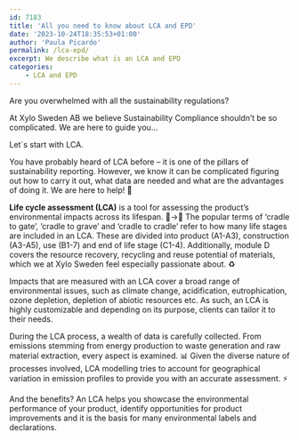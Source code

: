 ```yaml
---
id: 7183
title: 'All you need to know about LCA and EPD'
date: '2023-10-24T18:35:53+01:00'
author: 'Paula Picardo'
permalink: /lca-epd/
excerpt: We describe what is an LCA and EPD
categories:
    - LCA and EPD
---
```


Are you overwhelmed with all the sustainability regulations?

At Xylo Sweden AB we believe Sustainability Compliance shouldn’t be so complicated. We are here to guide you…

Let´s start with LCA.

You have probably heard of LCA before – it is one of the pillars of sustainability reporting. However, we know it can be complicated figuring out how to carry it out, what data are needed and what are the advantages of doing it. We are here to help! 🐝

**Life cycle assessment (LCA)** is a tool for assessing the product’s environmental impacts across its lifespan. 🐛→🦋 The popular terms of ‘cradle to gate’, ‘cradle to grave’ and ‘cradle to cradle’ refer to how many life stages are included in an LCA. These are divided into product (A1-A3), construction (A3-A5), use (B1-7) and end of life stage (C1-4). Additionally, module D covers the resource recovery, recycling and reuse potential of materials, which we at Xylo Sweden feel especially passionate about. ♻️

Impacts that are measured with an LCA cover a broad range of environmental issues, such as climate change, acidification, eutrophication, ozone depletion, depletion of abiotic resources etc. As such, an LCA is highly customizable and depending on its purpose, clients can tailor it to their needs.

During the LCA process, a wealth of data is carefully collected. From emissions stemming from energy production to waste generation and raw material extraction, every aspect is examined. 📊 Given the diverse nature of processes involved, LCA modelling tries to account for geographical variation in emission profiles to provide you with an accurate assessment. ⚡

And the benefits? An LCA helps you showcase the environmental performance of your product, identify opportunities for product improvements and it is the basis for many environmental labels and declarations.